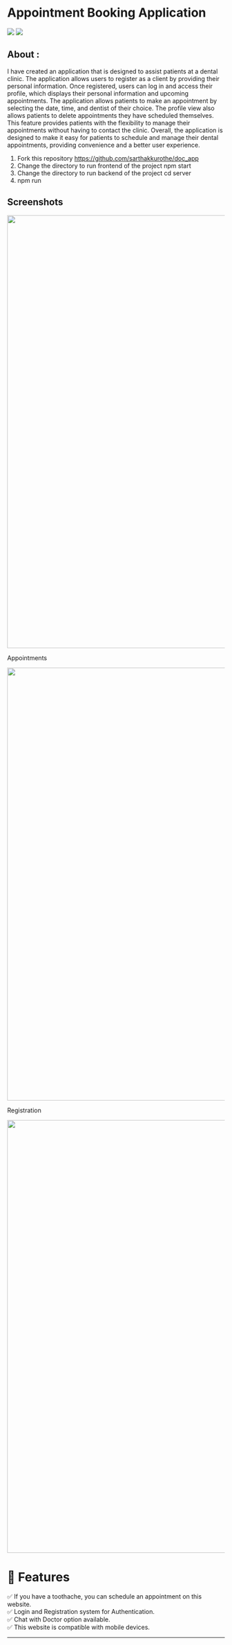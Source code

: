 <h1>Appointment Booking Application</h1>
<div>
<img src="https://img.shields.io/badge/status-active-success.svg"/>
<img src="https://img.shields.io/badge/license-MIT-blue.svg"/>
</div>

## About :
I have created an application that is designed to assist patients at a dental clinic. The application allows users to register as a client by providing their personal information. Once registered, users can log in and access their profile, which displays their personal information and upcoming appointments. The application allows patients to make an appointment by selecting the date, time, and dentist of their choice. The profile view also allows patients to delete appointments they have scheduled themselves. 
This feature provides patients with the flexibility to manage their appointments without having to contact the clinic. 
Overall, the application is designed to make it easy for patients to schedule and manage their dental appointments, providing convenience and a better user experience.

1. Fork this repository https://github.com/sarthakkurothe/doc_app
2. Change the directory to run frontend of the project npm start
3. Change the directory to run backend of the project cd server
4. npm run



## Screenshots 

 <img src="https://user-images.githubusercontent.com/89139437/211010754-62560ee8-8c19-4cd4-b599-182c6ac38f4f.png" width="1000" />
 
Appointments

 <img src="https://user-images.githubusercontent.com/89139437/204083629-5c53ac75-645f-4ab2-b788-772cd89a9486.png" width="1000" />

Registration 

 <img src="https://user-images.githubusercontent.com/89139437/204083557-8859e4a1-91b1-4459-a123-441746e16e55.png" width="1000" />


# 📝 Features
✅ If you have a toothache, you can schedule an appointment on this website.<br/> 
✅ Login and Registration system for Authentication.<br/> 
✅ Chat with Doctor option available.<br/> 
✅ This website is compatible with mobile devices. 


<hr/>

